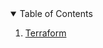 <!-- TABLE OF CONTENTS -->
<details open="open">
  <summary>Table of Contents</summary>
  <ol>
    <li>
      <a href="/cap11/terraform">Terraform</a>
    </li>       
  </ol>
</details>